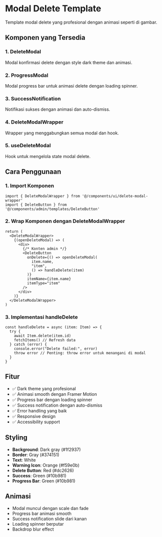 # Modal Delete Template

Template modal delete yang profesional dengan animasi seperti di gambar.

## Komponen yang Tersedia

### 1. DeleteModal
Modal konfirmasi delete dengan style dark theme dan animasi.

### 2. ProgressModal  
Modal progress bar untuk animasi delete dengan loading spinner.

### 3. SuccessNotification
Notifikasi sukses dengan animasi dan auto-dismiss.

### 4. DeleteModalWrapper
Wrapper yang menggabungkan semua modal dan hook.

### 5. useDeleteModal
Hook untuk mengelola state modal delete.

## Cara Penggunaan

### 1. Import Komponen
```tsx
import { DeleteModalWrapper } from '@/components/ui/delete-modal-wrapper'
import { DeleteButton } from '@/components/admin/templates/DeleteButton'
```

### 2. Wrap Komponen dengan DeleteModalWrapper
```tsx
return (
  <DeleteModalWrapper>
    {(openDeleteModal) => (
      <div>
        {/* Konten admin */}
        <DeleteButton
          onDelete={() => openDeleteModal(
            item.name, 
            "item", 
            () => handleDelete(item)
          )}
          itemName={item.name}
          itemType="item"
        />
      </div>
    )}
  </DeleteModalWrapper>
)
```

### 3. Implementasi handleDelete
```tsx
const handleDelete = async (item: Item) => {
  try {
    await Item.delete(item.id)
    fetchItems() // Refresh data
  } catch (error) {
    console.error("Delete failed:", error)
    throw error // Penting: throw error untuk menangani di modal
  }
}
```

## Fitur

- ✅ Dark theme yang profesional
- ✅ Animasi smooth dengan Framer Motion
- ✅ Progress bar dengan loading spinner
- ✅ Success notification dengan auto-dismiss
- ✅ Error handling yang baik
- ✅ Responsive design
- ✅ Accessibility support

## Styling

- **Background**: Dark gray (#1f2937)
- **Border**: Gray (#374151) 
- **Text**: White
- **Warning Icon**: Orange (#f59e0b)
- **Delete Button**: Red (#dc2626)
- **Success**: Green (#10b981)
- **Progress Bar**: Green (#10b981)

## Animasi

- Modal muncul dengan scale dan fade
- Progress bar animasi smooth
- Success notification slide dari kanan
- Loading spinner berputar
- Backdrop blur effect
